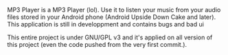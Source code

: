 MP3 Player is a MP3 Player (lol). Use it to listen your music from your audio files stored in your Android phone (Android Upside Down Cake and later). 
This application is still in developpment and contains bugs and bad ui

This entire project is under GNU/GPL v3 and it's applied on all version of this project (even the code pushed from the very first commit.).
